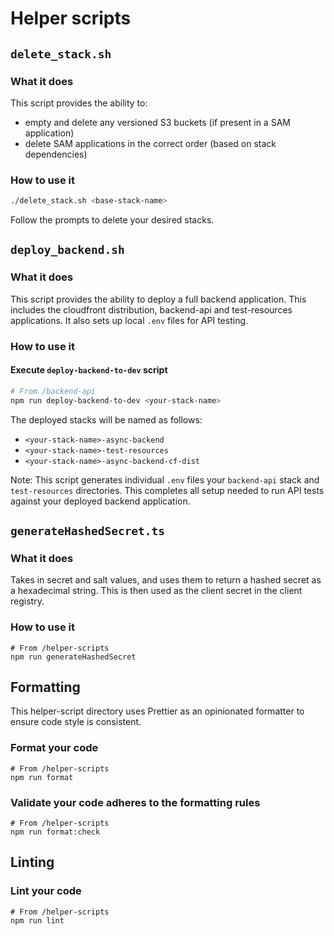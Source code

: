 # Helper scripts

## `delete_stack.sh`

### What it does

This script provides the ability to:

- empty and delete any versioned S3 buckets (if present in a SAM application)
- delete SAM applications in the correct order (based on stack dependencies)

### How to use it

```bash
./delete_stack.sh <base-stack-name>
```

Follow the prompts to delete your desired stacks.

## `deploy_backend.sh`

### What it does

This script provides the ability to deploy a full backend application. This includes the cloudfront distribution, backend-api and test-resources applications. It also sets up local `.env` files for API testing.

### How to use it

#### Execute `deploy-backend-to-dev` script

```bash
# From /backend-api
npm run deploy-backend-to-dev <your-stack-name>
```

The deployed stacks will be named as follows:

- `<your-stack-name>-async-backend`
- `<your-stack-name>-test-resources`
- `<your-stack-name>-async-backend-cf-dist`

Note: This script generates individual `.env` files your `backend-api` stack and `test-resources` directories. This completes all setup needed to run API tests against your deployed backend application.

## `generateHashedSecret.ts`

### What it does

Takes in secret and salt values, and uses them to return a hashed secret as a hexadecimal string. This is then used as the client secret in the client registry.

### How to use it

```
# From /helper-scripts
npm run generateHashedSecret
```

## Formatting

This helper-script directory uses Prettier as an opinionated formatter to ensure code style is consistent.

### Format your code

```
# From /helper-scripts
npm run format
```

### Validate your code adheres to the formatting rules

```
# From /helper-scripts
npm run format:check
```

## Linting

### Lint your code

```
# From /helper-scripts
npm run lint
```
